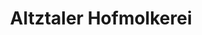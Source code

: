---
title: "Altztaler Hofmolkerei"
url: /garching-an-der-alz/altztaler-hofmolkerei/
shop: Hofladen
---